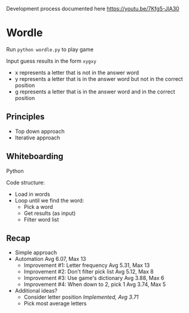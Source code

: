 Development process documented here https://youtu.be/7Kfg5-JlA30

# Wordle
Run `python wordle.py` to play game

Input guess results in the form `xygxy`
- x represents a letter that is not in the answer word
- y represents a letter that is in the answer word but not in the correct position
- g represents a letter that is in the answer word and in the correct position

## Principles
- Top down approach
- Iterative approach

## Whiteboarding
Python

Code structure:
- Load in words
- Loop until we find the word:
  - Pick a word
  - Get results (as input)
  - Filter word list

## Recap
- Simple approach
- Automation                              Avg 6.07, Max 13
  - Improvement #1: Letter frequency        Avg 5.31, Max 13
  - Improvement #2: Don't filter pick list  Avg 5.12, Max 8
  - Improvement #3: Use game's dictionary   Avg 3.88, Max 6
  - Improvement #4: When down to 2, pick 1  Avg 3.74, Max 5
- Additional ideas?
  - Consider letter position *Implemented, Avg 3.71*
  - Pick most average letters
